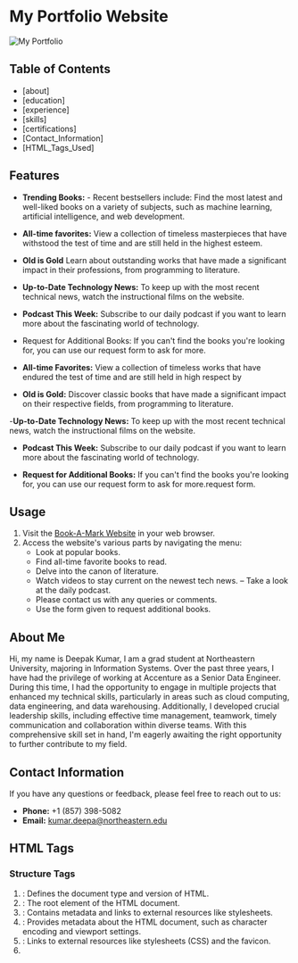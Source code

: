 # My Portfolio Website

![My Portfolio](/images/favicon.ico)

## Table of Contents


- [about]
- [education]
- [experience]
- [skills]
- [certifications]
- [Contact_Information]
- [HTML_Tags_Used]

## Features

- **Trending Books:** - Recent bestsellers include: Find the most latest and well-liked books on a variety of subjects, such as machine learning, artificial intelligence, and web development.

- **All-time favorites:** View a collection of timeless masterpieces that have withstood the test of time and are still held in the highest esteem.

- **Old is Gold** Learn about outstanding works that have made a significant impact in their professions, from programming to literature.

- **Up-to-Date Technology News:** To keep up with the most recent technical news, watch the instructional films on the website.

- **Podcast This Week:** Subscribe to our daily podcast if you want to learn more about the fascinating world of technology.

- Request for Additional Books: If you can't find the books you're looking for, you can use our request form to ask for more.

- **All-time Favorites:** View a collection of timeless works that have endured the test of time and are still held in high respect by

- **Old is Gold:** Discover classic books that have made a significant impact on their respective fields, from programming to literature.

-**Up-to-Date Technology News:** To keep up with the most recent technical news, watch the instructional films on the website.

- **Podcast This Week:** Subscribe to our daily podcast if you want to learn more about the fascinating world of technology.

- **Request for Additional Books:** If you can't find the books you're looking for, you can use our request form to ask for more.request form.

## Usage

1. Visit the [Book-A-Mark Website](https://example.com) in your web browser.
2. Access the website's various parts by navigating the menu:
   - Look at popular books.
   - Find all-time favorite books to read.
   - Delve into the canon of literature.
   - Watch videos to stay current on the newest tech news.
   – Take a look at the daily podcast.
   - Please contact us with any queries or comments.
   - Use the form given to request additional books.

## About Me

Hi, my name is Deepak Kumar, I am a grad student at Northeastern University, majoring in Information Systems. Over the past three years, I have had the privilege of working at Accenture as a Senior Data Engineer. During this time, I had the opportunity to engage in multiple projects that enhanced my technical skills, particularly in areas such as cloud computing, data engineering, and data warehousing. Additionally, I developed crucial leadership skills, including effective time management, teamwork, timely communication and collaboration within diverse teams. With this comprehensive skill set in hand, I'm eagerly awaiting the right opportunity to further contribute to my field.

## Contact Information

If you have any questions or feedback, please feel free to reach out to us:

- **Phone:** +1 (857) 398-5082
- **Email:** [kumar.deepa@northeastern.edu](mailto:kumar.deepa@northeastern.edu)


## HTML Tags
### Structure Tags
1.	<!DOCTYPE html>: Defines the document type and version of HTML.
2.	<html>: The root element of the HTML document.
3.	<head>: Contains metadata and links to external resources like stylesheets.
4.	<meta>: Provides metadata about the HTML document, such as character encoding and viewport settings.
5.	<link>: Links to external resources like stylesheets (CSS) and the favicon.
6.	<title>: Sets the title of the web page displayed in the browser's title bar.
7.	<body>: Contains the content of the web page.
### Section Tags
8.	<header>: Represents the header section of the web page, typically containing a logo, navigation menu, and a heading.
9.	<nav>: Represents a navigation menu.
10.	<ul>: Defines an unordered list.
11.	<li>: Represents a list item within an unordered list.
12.	<section>: Represents a thematic section or content block within the web page.
13.	<h1>, <h2>, <h3>: Heading tags for defining different levels of headings.
14.	<p>: Represents a paragraph of text.
15.	<br>: Inserts a line break within text.
16.	<table>: Defines an HTML table.
17.	<tr>: Represents a table row.
18.	<td>: Represents a table cell.
### Hyperlinks and Media Tags
19.	<a>: Creates hyperlinks to other web pages or resources.
20.	<img>: Embeds images in the web page.
21.	<video>: Embeds video content with playback controls.
22.	<audio>: Embeds audio content with playback controls.
23.	<source>: Specifies the source of media content for <video> and <audio> tags.
24.	<figure>: Represents a container for media content with an optional caption.
25.	<figcaption>: Provides a caption for <figure> elements.
26.	<address>: Defines contact information.
## CSS Tags
### Selectors
27.	body, h1, h2, h3, p, ul, div, li, table, figure, section, #header_form, article: CSS selectors used for styling various HTML elements.
28.	.class: Class selectors used for styling elements with a specific class.
29.	#id: ID selectors used for styling elements with a specific ID.
### Box Model
30.	margin, padding: CSS properties for controlling element spacing within the box model.
31.	width, height: CSS properties for defining the dimensions of elements.
### Backgrounds and Colors
32.	background-color: Sets the background color of elements.
33.	background-image: Sets background images for elements.
34.	color: Defines the text color.
### Fonts and Text Styling
35.	font-family: Specifies the font family for text.
36.	font-size: Sets the font size.
37.	font-style: Defines the font style (e.g., italic).
38.	text-align: Aligns text within an element.
39.	line-height: Controls the line height of text.
40.	text-decoration: Adds text decorations like underlines.
### Positioning and Layout
41.	position: Defines the positioning behavior of elements (e.g., relative, absolute).
42.	float: Specifies the horizontal alignment of elements.
43.	display: Determines how an element should be displayed (e.g., flex).
### Borders and Spacing
44.	border-collapse: Sets the border collapse behavior for tables.
45.	border: Defines border properties.
46.	margin: Sets margin properties.
47.	padding: Sets padding properties.
### Responsive Design
48.	@media: Media queries for defining responsive styles based on screen width.
